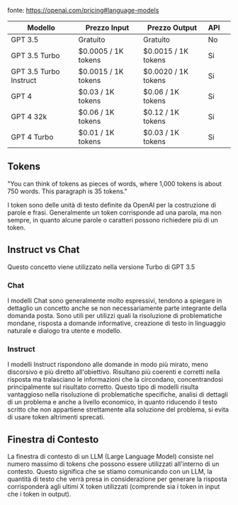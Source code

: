 
fonte: https://openai.com/pricing#language-models

| Modello                | Prezzo Input                              | Prezzo Output       | API    |     |
| ---------------------- | ----------------------------------------- | ------------------- | --- | --- |
| GPT 3.5                | Gratuito                                  | Gratuito            | No    |     |
| GPT 3.5 Turbo          | $0.0005 / 1K tokens                       | $0.0015 / 1K tokens | Si    |     |
| GPT 3.5 Turbo Instruct | $0.0015 / 1K tokens                       | $0.0020 / 1K tokens | Si    |     |
| GPT 4                  | $0.03 / 1K tokens                         | $0.06 / 1K tokens   | Si    |     |
| GPT 4 32k              | $0.06 / 1K tokens                         | $0.12 / 1K tokens   | Si    |     |
| GPT 4 Turbo            | $0.01 / 1K tokens | $0.03 / 1K tokens                    | Si    |     |
## Tokens
"You can think of tokens as pieces of words, where 1,000 tokens is about 750 words. This paragraph is 35 tokens."

I token sono delle unità di testo definite da OpenAI per la costruzione di parole e frasi. Generalmente un token corrisponde ad una parola, ma non sempre, in quanto alcune parole o caratteri possono richiedere più di un token.
## Instruct vs Chat
Questo concetto viene utilizzato nella versione Turbo di GPT 3.5
### Chat
I modelli Chat sono generalmente molto espressivi, tendono a spiegare in dettaglio un concetto anche se non necessariamente parte integrante della domanda posta.
Sono utili per utilizzi quali la risoluzione di problematiche mondane, risposta a domande informative, creazione di testo in linguaggio naturale e dialogo tra utente e modello.
### Instruct
I modelli Instruct rispondono alle domande in modo più mirato, meno discorsivo e più diretto all'obiettivo. Risultano più coerenti e corretti nella risposta ma tralasciano le informazioni che la circondano, concentrandosi principalmente sul risultato corretto. Questo tipo di modelli risulta vantaggioso nella risoluzione di problematiche specifiche, analisi di dettagli di un problema e anche a livello economico, in quanto riducendo il testo scritto che non appartiene strettamente alla soluzione del problema, si evita di usare token altrimenti sprecati.

## Finestra di Contesto
La finestra di contesto di un LLM (Large Language Model) consiste nel numero massimo di tokens che possono essere utilizzati all'interno di un contesto. Questo significa che se stiamo comunicando con un LLM, la quantità di testo che verrà presa in considerazione per generare la risposta corrisponderà agli ultimi X token utilizzati (comprende sia i token in input che i token in output). 